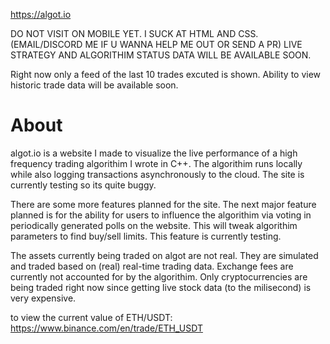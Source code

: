 https://algot.io

DO NOT VISIT ON MOBILE YET.
I SUCK AT HTML AND CSS. (EMAIL/DISCORD ME IF U WANNA HELP ME OUT OR SEND A PR)
LIVE STRATEGY AND ALGORITHIM STATUS DATA WILL BE AVAILABLE SOON.

Right now only a feed of the last 10 trades excuted is shown. Ability to view historic trade data will be available soon.


# About
algot.io is a website I made to visualize the live performance of a high frequency trading algorithim I wrote in C++. The algorithim runs locally while also logging transactions asynchronously to the cloud. The site is currently testing so its quite buggy.

There are some more features planned for the site. The next major feature planned is for the ability for users to influence the algorithim via voting in periodically generated polls on the website. This will tweak algorithim parameters to find buy/sell limits. This feature is currently testing.

The assets currently being traded on algot are not real. They are simulated and traded based on (real) real-time trading data. Exchange fees are currently not accounted for by the algorithim. Only cryptocurrencies are being traded right now since getting live stock data (to the milisecond) is very expensive.


to view the current value of ETH/USDT:
https://www.binance.com/en/trade/ETH_USDT
